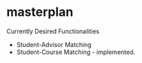 # masterplan
Currently Desired Functionalities
* Student-Advisor Matching
* Student-Course Matching - implemented. 
